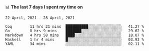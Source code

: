 <!--
### Hi there 👋

- 🤔 I was learning formal verification with Coq formally, but want to **build things** now.
- 😬 I am broadly interested in **computer systems** and **programming languages** (just a beginner 🥺).
- 🤩 (I hope I can) code for fun!

<img src="https://github-readme-stats.vercel.app/api?username=xxchan&show_icons=true&icon_color=0366d6&text_color=24292e&bg_color=ffffff&hide_title=true" />

---
-->


📊 **The last 7 days I spent my time on** 

<!--START_SECTION:waka-->
```text
22 April, 2021 - 28 April, 2021

Coq        11 hrs 21 mins  ██████████░░░░░░░░░░░░░░░   41.27 % 
Go         8 hrs 9 mins    ███████░░░░░░░░░░░░░░░░░░   29.62 % 
Markdown   4 hrs 58 mins   ████░░░░░░░░░░░░░░░░░░░░░   18.07 % 
Haskell    1 hr 4 mins     █░░░░░░░░░░░░░░░░░░░░░░░░   03.93 % 
YAML       34 mins         ░░░░░░░░░░░░░░░░░░░░░░░░░   02.11 %
```
<!--END_SECTION:waka-->

<!--
**xxchan/xxchan** is a ✨ _special_ ✨ repository because its `README.md` (this file) appears on your GitHub profile.

Here are some ideas to get you started:

- 🔭 I’m currently working on ...
- 🌱 I’m currently learning ...
- 👯 I’m looking to collaborate on ...
- 🤔 I’m looking for help with ...
- 💬 Ask me about ...
- 📫 How to reach me: ...
- 😄 Pronouns: ...
- ⚡ Fun fact: ...
-->

